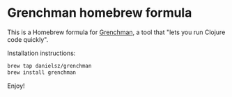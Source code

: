 Grenchman homebrew formula
==============================

This is a Homebrew formula for [Grenchman](http://leiningen.org/grench.html), a tool that "lets you run Clojure code quickly".

Installation instructions:

```bash
brew tap danielsz/grenchman
brew install grenchman
```

Enjoy!
